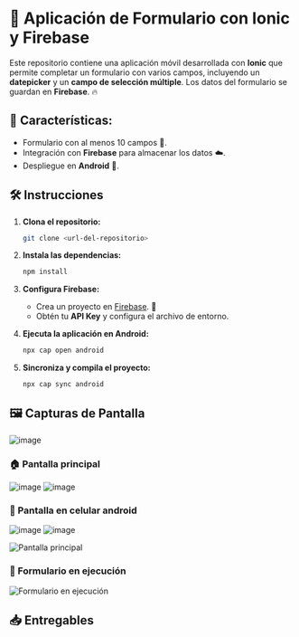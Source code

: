 # 📱 Aplicación de Formulario con Ionic y Firebase

Este repositorio contiene una aplicación móvil desarrollada con **Ionic** que permite completar un formulario con varios campos, incluyendo un **datepicker** y un **campo de selección múltiple**. Los datos del formulario se guardan en **Firebase**. 🔥

## 🚀 Características:
- Formulario con al menos 10 campos 📝.
- Integración con **Firebase** para almacenar los datos ☁️.
- Despliegue en **Android** 📱.

## 🛠️ Instrucciones

1. **Clona el repositorio:**
    ```bash
    git clone <url-del-repositorio>
    ```

2. **Instala las dependencias:**
    ```bash
    npm install
    ```

3. **Configura Firebase:**
    - Crea un proyecto en [Firebase](https://firebase.google.com/). 🎉
    - Obtén tu **API Key** y configura el archivo de entorno.

4. **Ejecuta la aplicación en Android:**
    ```bash
    npx cap open android
    ```

5. **Sincroniza y compila el proyecto:**
    ```bash
    npx cap sync android
    ```

## 🖼️ Capturas de Pantalla
![image](https://github.com/user-attachments/assets/8e33ca3b-1cf6-4103-9716-c3b8c9a0ae0c)


### 🏠 Pantalla principal
![image](https://github.com/user-attachments/assets/a5e8e687-f2dd-4ea5-a775-c1a0e756e051)
![image](https://github.com/user-attachments/assets/033bfd87-fdb7-4123-9bde-50e8a5da7233)
### 📱 Pantalla en celular android
![image](https://github.com/user-attachments/assets/b16d9a48-7770-4dca-a89f-96bc66ab0919)
![image](https://github.com/user-attachments/assets/f61eb773-4afd-4f75-94af-96c348c87c52)



![Pantalla principal](ruta/a/tu/imagen1.png)

### 📝 Formulario en ejecución

![Formulario en ejecución](ruta/a/tu/imagen2.png)

## 📥 Entregables





